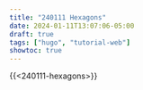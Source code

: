 ```yaml
---
title: "240111 Hexagons"
date: 2024-01-11T13:07:06-05:00
draft: true
tags: ["hugo", "tutorial-web"]
showtoc: true
---
```



{{<240111-hexagons>}}
